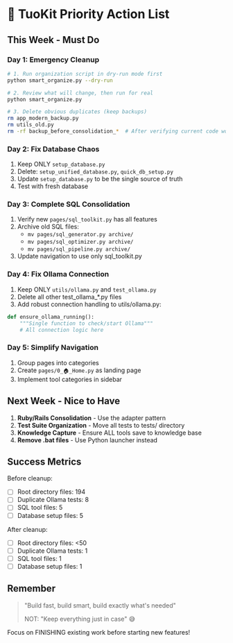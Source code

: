 # 🎯 TuoKit Priority Action List

## This Week - Must Do

### Day 1: Emergency Cleanup
```bash
# 1. Run organization script in dry-run mode first
python smart_organize.py --dry-run

# 2. Review what will change, then run for real
python smart_organize.py

# 3. Delete obvious duplicates (keep backups)
rm app_modern_backup.py
rm utils_old.py
rm -rf backup_before_consolidation_*  # After verifying current code works
```

### Day 2: Fix Database Chaos
1. Keep ONLY `setup_database.py` 
2. Delete: `setup_unified_database.py`, `quick_db_setup.py`
3. Update `setup_database.py` to be the single source of truth
4. Test with fresh database

### Day 3: Complete SQL Consolidation
1. Verify new `pages/sql_toolkit.py` has all features
2. Archive old SQL files:
   - `mv pages/sql_generator.py archive/`
   - `mv pages/sql_optimizer.py archive/`
   - `mv pages/sql_pipeline.py archive/`
3. Update navigation to use only sql_toolkit.py

### Day 4: Fix Ollama Connection
1. Keep ONLY `utils/ollama.py` and `test_ollama.py`
2. Delete all other test_ollama_*.py files
3. Add robust connection handling to utils/ollama.py:
```python
def ensure_ollama_running():
    """Single function to check/start Ollama"""
    # All connection logic here
```

### Day 5: Simplify Navigation
1. Group pages into categories
2. Create `pages/0_🏠_Home.py` as landing page
3. Implement tool categories in sidebar

## Next Week - Nice to Have

1. **Ruby/Rails Consolidation** - Use the adapter pattern
2. **Test Suite Organization** - Move all tests to tests/ directory  
3. **Knowledge Capture** - Ensure ALL tools save to knowledge base
4. **Remove .bat files** - Use Python launcher instead

## Success Metrics

Before cleanup:
- [ ] Root directory files: 194
- [ ] Duplicate Ollama tests: 8
- [ ] SQL tool files: 5
- [ ] Database setup files: 5

After cleanup:
- [ ] Root directory files: <50
- [ ] Duplicate Ollama tests: 1
- [ ] SQL tool files: 1
- [ ] Database setup files: 1

## Remember

> "Build fast, build smart, build exactly what's needed"
> 
> NOT: "Keep everything just in case" 😅

Focus on FINISHING existing work before starting new features!
